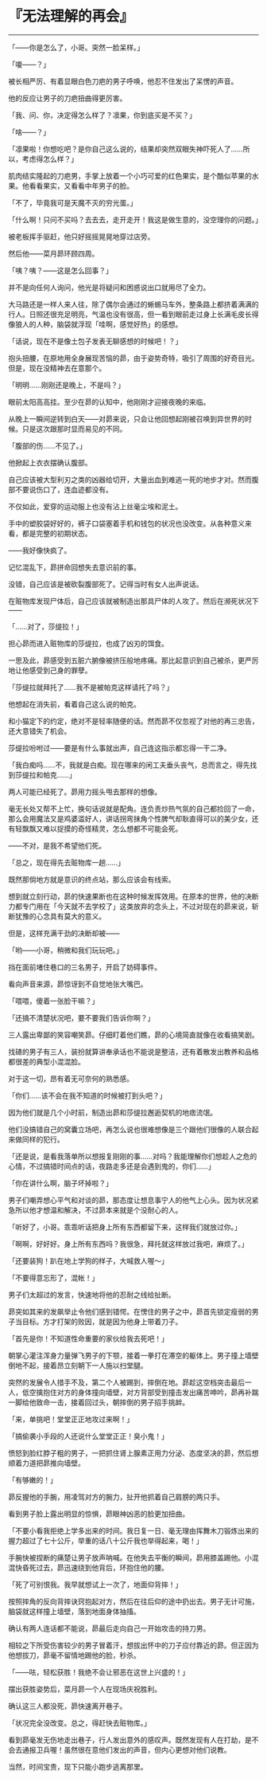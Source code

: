 # 『无法理解的再会』

------

「——你是怎么了，小哥。突然一脸呆样。」

「嗄——？」

被长相严厉、有着显眼白色刀疤的男子呼唤，他忍不住发出了呆愣的声音。

他的反应让男子的刀疤扭曲得更厉害。

「我、问、你，决定得怎么样了？凛果，你到底买是不买？」

「啥——？」

「凛果啦！你想吃吧？是你自己这么说的，结果却突然双眼失神吓死人了……所以，考虑得怎么样？」

肌肉结实隆起的刀疤男，手掌上放着一个小巧可爱的红色果实，是个酷似苹果的水果。他看看果实，又看看中年男子的脸。

「不了，毕竟我可是天魔不灭的穷光蛋。」

「什么啊！只问不买吗？去去去，走开走开！我这是做生意的，没空理你的问题。」

被老板挥手驱赶，他只好摇摇晃晃地穿过店旁。

然后他——菜月昴环顾四周。

「咦？咦？——这是怎么回事？」

并不是向任何人询问，他光是将疑问和困惑说出口就用尽了全力。

大马路还是一样人来人往，除了偶尔会通过的蜥蜴马车外，整条路上都挤着满满的行人。日照还很充足明亮，气温也没有很高，但一看到眼前走过身上长满毛皮长得像狼人的人种，脑袋就浮现「哇啊，感觉好热」的感想。

「话说，现在不是像土包子发表无聊感想的时候吧！？」

抱头扭腰，在原地用全身展现苦恼的昴，由于姿势奇特，吸引了周围的好奇目光。但是，现在没精神去在意那个。

「明明……刚刚还是晚上，不是吗？」

眼前太阳高高挂。至少在昴的认知中，他刚刚才迎接夜晚的来临。

从晚上一瞬间逆转到白天——对昴来说，只会让他回想起刚被召唤到异世界的时候。只是这次跟那时显而易见的不同。

「腹部的伤……不见了。」

他掀起上衣衣摆确认腹部。

自己应该被大型利刃之类的凶器给切开，大量出血到难逃一死的地步才对。然而腹部不要说伤口了，连血迹都没有。

不仅如此，爱穿的运动服上也没有沾上丝毫尘埃和泥土。

手中的塑胶袋好好的，裤子口袋塞着手机和钱包的状况也没改变。从各种意义来看，都是完整的初期状态。

——我好像快疯了。

记忆混乱下，昴拼命回想失去意识前的事。

没错，自己应该是被砍裂腹部死了。记得当时有女人出声说话。

在赃物库发现尸体后，自己应该就被制造出那具尸体的人攻了。然后在濒死状况下——

「……对了，莎缇拉！」

担心昴而进入赃物库的莎缇拉，也成了凶刃的饵食。

一思及此，昴感受到五脏六腑像被挤压般地疼痛。那比起意识到自己被杀，更严厉地让他感受到己身的罪孽。

「莎缇拉就拜托了……我不是被帕克这样请托了吗？」

他想起在消失前，看着自己这么说的帕克。

和小猫定下的约定，绝对不是轻率随便的话。然而昴不仅忽视了对他的再三忠告，还大意错失了机会。

莎缇拉吩咐过——要是有什么事就出声，自己连这指示都忘得一干二净。

「我白痴吗……不，我就是白痴。现在哪来的闲工夫垂头丧气，总而言之，得先找到莎缇拉和帕克……」

两人可能已经死了。昴用力摇头甩去那样的想像。

毫无长处又帮不上忙，换句话说就是配角。连负责炒热气氛的自己都捡回了一命，那么会用魔法又是鸡婆滥好人，讲话拐弯抹角个性脾气却耿直得可以的美少女，还有轻飘飘又难以捉摸的奇怪精灵，怎么想都不可能会死。

——不对，是我不希望他们死。

「总之，现在得先去赃物库一趟……」

既然那倘地方就是意识的终点站，那么应该会有线索。

想到就立刻行动，昴的快速果断也在这种时候发挥效用。在原本的世界，他的决断力都专门用在「今天就不去学校了」这类放弃的念头上，不过对现在的昴来说，斩断犹豫的心念具有莫大的意义。

但是，这样充满干劲的决断却被——

「哟——小哥，稍微和我们玩玩吧。」

挡在面前堵住巷口的三名男子，开启了妨碍事件。

看向声音来源，昴惊讶到不自觉地张大嘴巴。

「喂喂，傻着一张脸干嘛？」

「还搞不清楚状况吧，要不要我们告诉你啊？」

三人露出卑鄙的笑容嘲笑昴。仔细盯着他们瞧，昴的心境简直就像在收看搞笑剧。

找碴的男子有三人，装扮就算讲奉承话也不能说是整洁，还有着散发出教养和品格都很差的典型小混混脸。

对于这一切，昂有着无可奈何的熟悉感。

「你们……该不会在我不知道的时候被打到头吧？」

因为他们就是几个小时前，制造出昴和莎缇拉邂逅契机的地痞流氓。

他们没搞错自己的窝囊立场吧，再怎么说也很难想像是三个跟他们很像的人联合起来做同样的犯行。

「还是说，是看我落单所以想报复刚刚的事……对吗？我能理解你们想趁人之危的心情，不过搞错时间点的话，夜路走多还是会遇到鬼的，你们……」

「你在讲什么啊，脑子坏掉啦？」

男子们嘲弄想心平气和对谈的昴，那态度让想息事宁人的他气上心头。因为状况紧急所以他才想温和解决，不过昴本来就是个没耐心的人。

「听好了，小哥。乖乖听话把身上所有东西都留下来，这样我们就放过你。」

「啊啊，好好好。身上所有东西吗？我很急，拜托就这样放过我吧，麻烦了。」

「还要装狗！趴在地上学狗的样子，大喊救人喔～」

「不要得意忘形了，混帐！」

男子们太超过的发言，快速地将他的忍耐之线给扯断。

昴突如其来的发飙举止令他们感到错愕。在愣住的男子之中，昴首先锁定瘦弱的男子当目标。方才打架的败因，就是因为他身上带着刀子。

「首先是你！不知道性命重要的家伙给我去死吧！」

朝掌心灌注浑身力量弹飞男子的下颚，接着一拳打在滞空的躯体上。男子撞上墙壁倒地不起，接着昂立刻朝下一人施以扫堂腿。

突然的发展令人措手不及，第二个人被踢到，摔倒在地。昴趁这空档突击最后一人，低空擒抱住对方的身体撞向墙壁，对方背部受到撞击发出痛苦呻吟，昴再补踹一脚给他致命一击，接着回过头，朝摔倒的男子招手挑衅。

「来，单挑吧！堂堂正正地攻过来啊！」

「搞偷袭小手段的人还说什么堂堂正正！臭小鬼！」

愤怒到脸红脖子粗的男子，一把抓住肾上腺素正用力分泌、态度坚决的昴，然后想顺着力道把昴推向墙壁。

「有够嫩的！」

昴反握他的手腕，用凌驾对方的腕力，扯开他抓着自己肩膀的两只手。

看到男子脸上露出明显的惊惧，昴眼神凶恶的脸更加扭曲。

「不要小看我拒绝上学多出来的时间。我日复一日、毫无理由挥舞木刀锻炼出来的握力超过了七十公斤，举重的话八十公斤我也举得起来，喝！」

手腕快被捏断的痛楚让男子放声呐喊。在他失去平衡的瞬间，昴用膝盖踢他。小混混快昏死过去，昴迅速绕到他背后，环抱住他的腰。

「死了可别恨我。我早就想试上一次了，地面仰背摔！」

按照摔角的反向背摔诀窍抱起对方，然后在往后仰的途中扔出去。男子无计可施，脑袋就这样撞上墙壁，落到地面身体抽搐。

确认有两人连话都不能说，昴最后走向自己一开始攻击的持刀男。

相较之下所受伤害较少的男子冒着汗，想拔出怀中的刀子应付靠近的昴。但正因为他想拔刀，昴毫不留情地踢他的脸，秒杀。

「——呿，轻松获胜！我绝不会让邪恶在这世上兴盛的！」

摆出获胜姿势后，菜月昴一个人在现场庆祝胜利。

确认这三人都没死，昴快速离开巷子。

「状况完全没改变。总之，得赶快去赃物库。」

看到昴毫发无伤地走出巷子，行人发出意外的感叹声。既然发现有人在打劫，是不会去通报卫兵喔！虽然很在意他们发出的声音，但内心更想对他们说教。

当然，时间宝贵，现下只能小跑步逃离那里。

